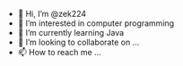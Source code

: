 - 👋 Hi, I’m @zek224
- 👀 I’m interested in computer programming
- 🌱 I’m currently learning Java
- 💞️ I’m looking to collaborate on ...
- 📫 How to reach me ...

<!---
zek224/zek224 is a ✨ special ✨ repository because its `README.md` (this file) appears on your GitHub profile.
You can click the Preview link to take a look at your changes.
--->
